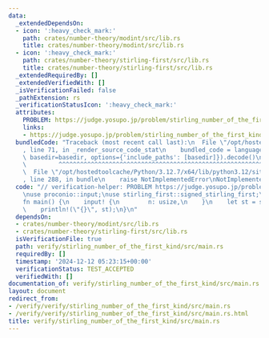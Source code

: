 ```yaml
---
data:
  _extendedDependsOn:
  - icon: ':heavy_check_mark:'
    path: crates/number-theory/modint/src/lib.rs
    title: crates/number-theory/modint/src/lib.rs
  - icon: ':heavy_check_mark:'
    path: crates/number-theory/stirling-first/src/lib.rs
    title: crates/number-theory/stirling-first/src/lib.rs
  _extendedRequiredBy: []
  _extendedVerifiedWith: []
  _isVerificationFailed: false
  _pathExtension: rs
  _verificationStatusIcon: ':heavy_check_mark:'
  attributes:
    PROBLEM: https://judge.yosupo.jp/problem/stirling_number_of_the_first_kind
    links:
    - https://judge.yosupo.jp/problem/stirling_number_of_the_first_kind
  bundledCode: "Traceback (most recent call last):\n  File \"/opt/hostedtoolcache/Python/3.12.7/x64/lib/python3.12/site-packages/onlinejudge_verify/documentation/build.py\"\
    , line 71, in _render_source_code_stat\n    bundled_code = language.bundle(stat.path,\
    \ basedir=basedir, options={'include_paths': [basedir]}).decode()\n          \
    \         ^^^^^^^^^^^^^^^^^^^^^^^^^^^^^^^^^^^^^^^^^^^^^^^^^^^^^^^^^^^^^^^^^^^^^^^^^^^^^^^^^\n\
    \  File \"/opt/hostedtoolcache/Python/3.12.7/x64/lib/python3.12/site-packages/onlinejudge_verify/languages/rust.py\"\
    , line 288, in bundle\n    raise NotImplementedError\nNotImplementedError\n"
  code: "// verification-helper: PROBLEM https://judge.yosupo.jp/problem/stirling_number_of_the_first_kind\n\
    \nuse proconio::input;\nuse stirling_first::signed_stirling_first;\n\n#[proconio::fastout]\n\
    fn main() {\n    input! {\n        n: usize,\n    }\n    let st = signed_stirling_first::<998244353>(n);\n\
    \    println!(\"{}\", st);\n}\n"
  dependsOn:
  - crates/number-theory/modint/src/lib.rs
  - crates/number-theory/stirling-first/src/lib.rs
  isVerificationFile: true
  path: verify/stirling_number_of_the_first_kind/src/main.rs
  requiredBy: []
  timestamp: '2024-12-12 05:23:15+00:00'
  verificationStatus: TEST_ACCEPTED
  verifiedWith: []
documentation_of: verify/stirling_number_of_the_first_kind/src/main.rs
layout: document
redirect_from:
- /verify/verify/stirling_number_of_the_first_kind/src/main.rs
- /verify/verify/stirling_number_of_the_first_kind/src/main.rs.html
title: verify/stirling_number_of_the_first_kind/src/main.rs
---
```

